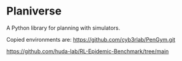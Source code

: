 # Planiverse
A Python library for planning with simulators.


Copied environments are:
https://github.com/cyb3rlab/PenGym.git



https://github.com/huda-lab/RL-Epidemic-Benchmark/tree/main